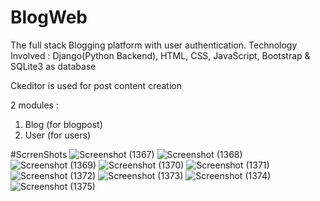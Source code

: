 # BlogWeb

The full stack Blogging platform with user authentication.
Technology Involved : Django(Python Backend), HTML, CSS, JavaScript, Bootstrap & SQLite3 as database

Ckeditor is used for post content creation

2 modules :
1) Blog (for blogpost)
2) User (for users)

#ScrrenShots
![Screenshot (1367)](https://user-images.githubusercontent.com/74095250/141988558-0f8d97e8-f307-496f-bd72-d68dfc31e2fe.png)
![Screenshot (1368)](https://user-images.githubusercontent.com/74095250/141988877-c9aa0ecd-047e-48e8-8be2-0e370e76e37a.png)
![Screenshot (1369)](https://user-images.githubusercontent.com/74095250/141988901-ca48ecfa-1928-423a-a2ef-25ad7d99f459.png)
![Screenshot (1370)](https://user-images.githubusercontent.com/74095250/141988912-b92a5034-7c4c-48bd-a24f-10a34c58f746.png)
![Screenshot (1371)](https://user-images.githubusercontent.com/74095250/141988941-56a26451-734f-48cd-b96d-f85906ac116f.png)
![Screenshot (1372)](https://user-images.githubusercontent.com/74095250/141988949-3f3de0eb-32ae-4574-95ee-59d4bc420839.png)
![Screenshot (1373)](https://user-images.githubusercontent.com/74095250/141989117-73f0e18e-8dec-4250-b5a7-3b962f7b8b98.png)
![Screenshot (1374)](https://user-images.githubusercontent.com/74095250/141989121-21866127-97d8-4295-9220-1d34882720a4.png)
![Screenshot (1375)](https://user-images.githubusercontent.com/74095250/141988819-e7813957-d3cb-42bd-bc32-91a4a2915338.png)
